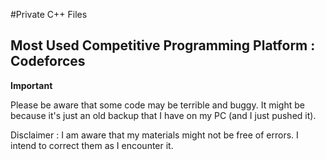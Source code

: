 #Private C++ Files

## Most Used Competitive Programming Platform : Codeforces

**Important**

Please be aware that some code may be terrible and buggy. It might be because it's just an old backup that I have on my PC (and I just pushed it). 

Disclaimer : I am aware that my materials might not be free of errors. I intend to correct them as I encounter it.
